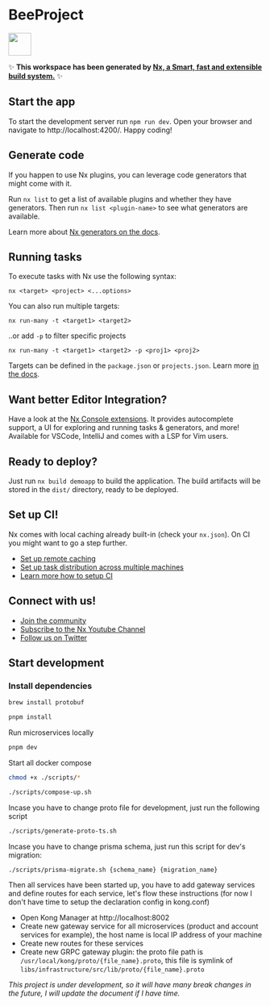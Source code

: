 # BeeProject

<a alt="Nx logo" href="https://nx.dev" target="_blank" rel="noreferrer"><img src="https://raw.githubusercontent.com/nrwl/nx/master/images/nx-logo.png" width="45"></a>

✨ **This workspace has been generated by [Nx, a Smart, fast and extensible build system.](https://nx.dev)** ✨

## Start the app

To start the development server run `npm run dev`. Open your browser and navigate to http://localhost:4200/. Happy coding!

## Generate code

If you happen to use Nx plugins, you can leverage code generators that might come with it.

Run `nx list` to get a list of available plugins and whether they have generators. Then run `nx list <plugin-name>` to see what generators are available.

Learn more about [Nx generators on the docs](https://nx.dev/plugin-features/use-code-generators).

## Running tasks

To execute tasks with Nx use the following syntax:

```
nx <target> <project> <...options>
```

You can also run multiple targets:

```
nx run-many -t <target1> <target2>
```

..or add `-p` to filter specific projects

```
nx run-many -t <target1> <target2> -p <proj1> <proj2>
```

Targets can be defined in the `package.json` or `projects.json`. Learn more [in the docs](https://nx.dev/core-features/run-tasks).

## Want better Editor Integration?

Have a look at the [Nx Console extensions](https://nx.dev/nx-console). It provides autocomplete support, a UI for exploring and running tasks & generators, and more! Available for VSCode, IntelliJ and comes with a LSP for Vim users.

## Ready to deploy?

Just run `nx build demoapp` to build the application. The build artifacts will be stored in the `dist/` directory, ready to be deployed.

## Set up CI!

Nx comes with local caching already built-in (check your `nx.json`). On CI you might want to go a step further.

- [Set up remote caching](https://nx.dev/core-features/share-your-cache)
- [Set up task distribution across multiple machines](https://nx.dev/core-features/distribute-task-execution)
- [Learn more how to setup CI](https://nx.dev/recipes/ci)

## Connect with us!

- [Join the community](https://nx.dev/community)
- [Subscribe to the Nx Youtube Channel](https://www.youtube.com/@nxdevtools)
- [Follow us on Twitter](https://twitter.com/nxdevtools)

## Start development

### Install dependencies

```bash
brew install protobuf
```

```bash
pnpm install
```

Run microservices locally

```bash
pnpm dev
```

Start all docker compose

```bash
chmod +x ./scripts/*

./scripts/compose-up.sh
```

Incase you have to change proto file for development, just run the following script

```bash
./scripts/generate-proto-ts.sh
```

Incase you have to change prisma schema, just run this script for dev's migration:

```bash
./scripts/prisma-migrate.sh {schema_name} {migration_name}
```

Then all services have been started up, you have to add gateway services and define routes for each service, let's flow these instructions (for now I don't have time to setup the declaration config in kong.conf)

- Open Kong Manager at http://localhost:8002
- Create new gateway service for all microservices (product and account services for example), the host name is local IP address of your machine
- Create new routes for these services
- Create new GRPC gateway plugin: the proto file path is `/usr/local/kong/proto/{file_name}.proto`, this file is symlink of `libs/infrastructure/src/lib/proto/{file_name}.proto`


*This project is under development, so it will have many break changes in the future, I will update the document if I have time.*
